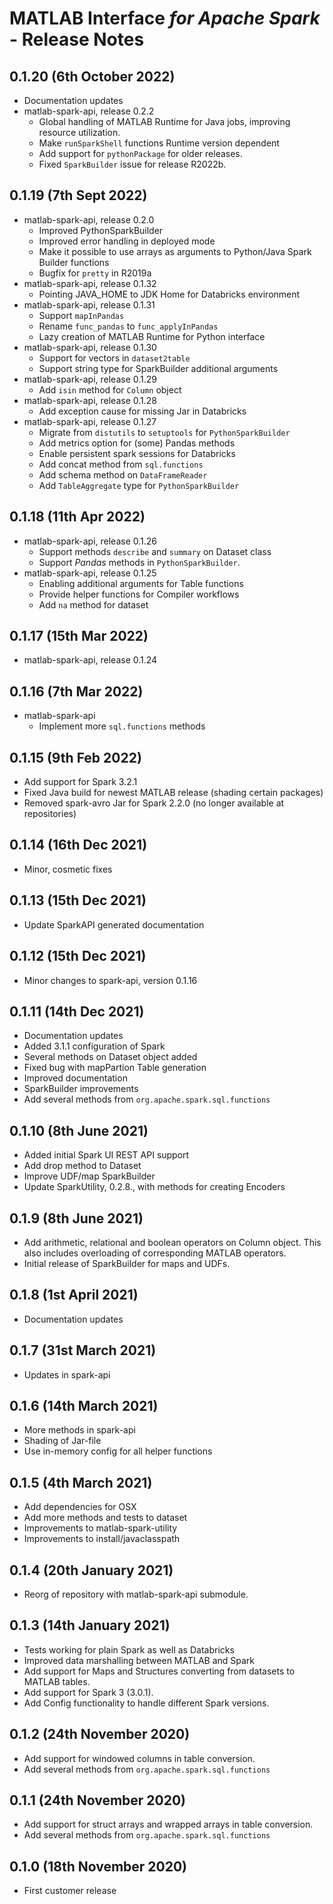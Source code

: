 #  MATLAB Interface *for Apache Spark* - Release Notes

## 0.1.20 (6th October 2022)
* Documentation updates
* matlab-spark-api, release 0.2.2
  * Global handling of MATLAB Runtime for Java jobs, improving resource utilization.
  * Make `runSparkShell` functions Runtime version dependent
  * Add support for `pythonPackage` for older releases.
  * Fixed `SparkBuilder` issue for release R2022b.


## 0.1.19 (7th Sept 2022)
* matlab-spark-api, release 0.2.0
  * Improved PythonSparkBuilder
  * Improved error handling in deployed mode
  * Make it possible to use arrays as arguments to Python/Java Spark Builder functions
  * Bugfix for `pretty` in R2019a
* matlab-spark-api, release 0.1.32
  * Pointing JAVA_HOME to JDK Home for Databricks environment
* matlab-spark-api, release 0.1.31
  * Support `mapInPandas`
  * Rename `func_pandas` to `func_applyInPandas`
  * Lazy creation of MATLAB Runtime for Python interface
* matlab-spark-api, release 0.1.30
  * Support for vectors in `dataset2table`
  * Support string type for SparkBuilder additional arguments
* matlab-spark-api, release 0.1.29
  * Add `isin` method for `Column` object
* matlab-spark-api, release 0.1.28
  * Add exception cause for missing Jar in Databricks
* matlab-spark-api, release 0.1.27
  * Migrate from `distutils` to `setuptools` for `PythonSparkBuilder`
  * Add metrics option for (some) Pandas methods
  * Enable persistent spark sessions for Databricks
  * Add concat method from `sql.functions`
  * Add schema method on `DataFrameReader`
  * Add `TableAggregate` type for `PythonSparkBuilder`

## 0.1.18 (11th Apr 2022)
* matlab-spark-api, release 0.1.26
  * Support methods `describe` and `summary` on Dataset class
  * Support *Pandas* methods in `PythonSparkBuilder`.
* matlab-spark-api, release 0.1.25
  * Enabling additional arguments for Table functions
  * Provide helper functions for Compiler workflows
  * Add `na` method for dataset

## 0.1.17 (15th Mar 2022)
* matlab-spark-api, release 0.1.24

## 0.1.16 (7th Mar 2022)
* matlab-spark-api
  * Implement more `sql.functions` methods

## 0.1.15 (9th Feb 2022)
* Add support for Spark 3.2.1
* Fixed Java build for newest MATLAB release (shading certain packages)
* Removed spark-avro Jar for Spark 2.2.0 (no longer available at repositories)

## 0.1.14 (16th Dec 2021)
* Minor, cosmetic fixes

## 0.1.13 (15th Dec 2021)
* Update SparkAPI generated documentation

## 0.1.12 (15th Dec 2021)
* Minor changes to spark-api, version 0.1.16

## 0.1.11 (14th Dec 2021)
* Documentation updates
* Added 3.1.1 configuration of Spark
* Several methods on Dataset object added
* Fixed bug with mapPartion Table generation
* Improved documentation
* SparkBuilder improvements
* Add several methods from `org.apache.spark.sql.functions`

## 0.1.10 (8th June 2021)
* Added initial Spark UI REST API support
* Add drop method to Dataset
* Improve UDF/map SparkBuilder
* Update SparkUtility, 0.2.8., with methods for creating Encoders

## 0.1.9 (8th June 2021)
* Add arithmetic, relational and boolean operators on Column object.
  This also includes overloading of corresponding MATLAB operators.
* Initial release of SparkBuilder for maps and UDFs.

## 0.1.8 (1st April 2021)
* Documentation updates

## 0.1.7 (31st March 2021)
* Updates in spark-api

## 0.1.6 (14th March 2021)
* More methods in spark-api
* Shading of Jar-file
* Use in-memory config for all helper functions
## 0.1.5 (4th March 2021)
* Add dependencies for OSX
* Add more methods and tests to dataset
* Improvements to matlab-spark-utility
* Improvements to install/javaclasspath

## 0.1.4 (20th January 2021)
* Reorg of repository with matlab-spark-api submodule.

## 0.1.3 (14th January 2021)
* Tests working for plain Spark as well as Databricks
* Improved data marshalling between MATLAB and Spark
* Add support for Maps and Structures converting from datasets to MATLAB tables.
* Add support for Spark 3 (3.0.1).
* Add Config functionality to handle different Spark versions.

## 0.1.2 (24th November 2020)
* Add support for windowed columns in table conversion.
* Add several methods from `org.apache.spark.sql.functions`

## 0.1.1 (24th November 2020)
* Add support for struct arrays and wrapped arrays in table conversion.
* Add several methods from `org.apache.spark.sql.functions`

## 0.1.0 (18th November 2020)
* First customer release

